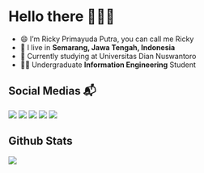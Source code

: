 # Hello there 👋👋👋

- 😄 I’m Ricky Primayuda Putra, you can call me Ricky
- 🏡 I live in **Semarang, Jawa Tengah, Indonesia**
- 🔭 Currently studying at Universitas Dian Nuswantoro
- 👨‍🎓 Undergraduate **Information Engineering** Student

## Social Medias 📬

[<img src="https://img.shields.io/badge/Instagram-E4405F?style=for-the-badge&logo=instagram&logoColor=white">](https://instagram.com/rickyprimay)
[<img src="https://img.shields.io/badge/Facebook-1877F2?style=for-the-badge&logo=facebook&logoColor=white">](https://www.facebook.com/riki.messi.927)
[<img src="https://img.shields.io/badge/LinkedIn-0077B5?style=for-the-badge&logo=linkedin&logoColor=white">](https://www.linkedin.com/in/ricky-primayuda-putra-735220259/)
[<img src="https://img.shields.io/badge/Twitter-1DA1F2?style=for-the-badge&logo=twitter&logoColor=white">](https://twitter.com/rickyprimay)
[<img src="https://img.shields.io/badge/Gmail-D14836?style=for-the-badge&logo=gmail&logoColor=white">](mailto:rickyprima30@gmail.com)


## Github Stats

<p>  
  <img src="https://github-readme-stats.vercel.app/api/top-langs/?username=rickyprimay&langs_count=10&theme=tokyonight&card_height=150px&layout=compact&card_width=250px">
</p>
